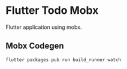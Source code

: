 # Flutter Todo Mobx

Flutter application using mobx.

## Mobx Codegen
```bash
flutter packages pub run build_runner watch
```